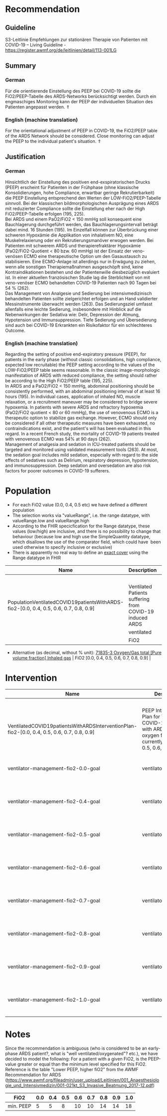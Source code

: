 Recommendation
==============

Guideline
---------

S3-Leitlinie Empfehlungen zur stationären Therapie von Patienten mit COVID-19 – Living Guideline - <https://register.awmf.org/de/leitlinien/detail/113-001LG>

Summary
-------

### German

Für die orientierende Einstellung des PEEP bei COVID-19 sollte die FiO2/PEEP-Tabelle des ARDS-Networks berücksichtigt werden. Durch ein engmaschiges Monitoring kann der PEEP der individuellen Situation des Patienten angepasst werden. ⇑

### English (machine translation)

For the orientational adjustment of PEEP in COVID-19, the FiO2/PEEP table of the ARDS Network should be considered. Close monitoring can adjust the PEEP to the individual patient's situation. ⇑

Justification
-------------

### German

Hinsichtlich der Einstellung des positiven end-exspiratorischen Drucks (PEEP) erscheint für Patienten in der Frühphase (ohne klassische Konsolidierungen, hohe Compliance, erwartbar geringe Rekrutierbarkeit) die PEEP Einstellung entsprechend den Werten der LOW-FiO2/PEEP-Tabelle sinnvoll. Bei der klassischen bildmorphologischen Ausprägung eines ARDS mit reduzierter Compliance sollte die Einstellung eher nach der High FiO2/PEEP-Tabelle erfolgen (195, 225).  
Bei ARDS und einem PaO2/FiO2 < 150 mmHg soll konsequent eine Bauchlagerung durchgeführt werden, das Bauchlagerungsintervall beträgt dabei mind. 16 Stunden (195). Im Einzelfall können zur Überbrückung einer schweren Hypoxämie die Applikation von inhalativem NO, eine Muskelrelaxierung oder ein Rekrutierungsmanöver erwogen werden. Bei Patienten mit schwerem ARDS und therapierefraktärer Hypoxämie (PaO2/FiO2-Quotient < 80 bzw. 60 mmHg) ist der Einsatz der veno-venösen ECMO eine therapeutische Option um den Gasaustausch zu stabilisieren. Eine ECMO-Anlage ist allerdings nur in Erwägung zu ziehen, wenn alle sonstigen Therapiemaßnahmen ausgeschöpft sind, keine Kontraindikationen bestehen und der Patientenwille diesbezüglich evaluiert ist. In einer aktuellen französischen Studie lag die Sterblichkeit von mit veno-venöser ECMO behandelten COVID-19 Patienten nach 90 Tagen bei 54 % (262).  
Das Management von Analgesie und Sedierung bei intensivmedizinisch behandelten Patienten sollte zielgerichtet erfolgen und an Hand validierter Messinstrumente überwacht werden (263). Das Sedierungsziel umfasst allenfalls eine leichte Sedierung, insbesondere mit Hinblick auf die Nebenwirkungen der Sedativa wie: Delir, Depression der Atmung, Hypotension und Immunsuppression. Tiefe Sedierung und Übersedierung sind auch bei COVID-19 Erkrankten ein Risikofaktor für ein schlechteres Outcome.

### English (machine translation)

Regarding the setting of positive end-expiratory pressure (PEEP), for patients in the early phase (without classic consolidations, high compliance, expected low recruitable) the PEEP setting according to the values of the LOW-FiO2/PEEP table seems reasonable. In the classic image-morphologic manifestation of ARDS with reduced compliance, the setting should rather be according to the High FiO2/PEEP table (195, 225).  
In ARDS and a PaO2/FiO2 < 150 mmHg, abdominal positioning should be consistently performed, with an abdominal positioning interval of at least 16 hours (195). In individual cases, application of inhaled NO, muscle relaxation, or a recruitment maneuver may be considered to bridge severe hypoxemia. In patients with severe ARDS and refractory hypoxemia (PaO2/FiO2 quotient < 80 or 60 mmHg), the use of venovenous ECMO is a therapeutic option to stabilize gas exchange. However, ECMO should only be considered if all other therapeutic measures have been exhausted, no contraindications exist, and the patient's will has been evaluated in this regard. In a recent French study, the mortality of COVID-19 patients treated with venovenous ECMO was 54% at 90 days (262).  
Management of analgesia and sedation in ICU-treated patients should be targeted and monitored using validated measurement tools (263). At most, the sedation goal includes mild sedation, especially with regard to the side effects of sedatives such as Delirium, respiratory depression, hypotension, and immunosuppression. Deep sedation and oversedation are also risk factors for poorer outcomes in COVID-19 sufferers.

Population
==========

* For each FiO2 value (0.0, 0.4, 0.5 etc) we have defined a different population
* The selection works via "valueRange", i.e. the range datatype, with valueRange.low and valueRange.high
* According to the FHIR specicfication for the Range datatype, these values (low/high) are inclusive, and there is no possibility to change that behaviour (because low and high use the SimpleQuantity datatype, which disallows the use of the comparator field, which could have  been used otherwise to specify inclusive or exclusive)
* There is apparently no real way to define an [exact cover](https://en.wikipedia.org/wiki/Exact_cover) using the Range datatype in FHIR

| Name | Description | Criteria |
| --- | --- | --- |
|  |  | Inclusion  / Exclusion  | Name | Type | definition.type | definition.value |
| PopulationVentilatedCOVID19patientsWithARDS-fio2-[0.0, 0.4, 0.5, 0.6, 0.7, 0.8, 0.9] | Ventilated Patients suffering from COVID-19 induced ARDS |  | COVID-19 | Condition | SCT [404684003 "Clinical finding (finding)](https://browser.ihtsdotools.org/?perspective=full&conceptId1=404684003&edition=MAIN/2022-04-30&release=&languages=en)" | $sct#840539006 "Disease caused by severe acute respiratory syndrome coronavirus 2 (disorder)" |
|  | ventilated | Procedure | SCT [71388002 "Procedure (procedure)](https://browser.ihtsdotools.org/?perspective=full&conceptId1=71388002&edition=MAIN/2022-05-31&release=&languages=en)" | $sct#40617009 "Artificial ventilation (regime/therapy)" |
|  | FiO2 | ventilationObservableLOINC | $loinc#3150-0 "Inhaled oxygen concentration"* as used in [GECCO FiO2](https://simplifier.net/guide/GermanCoronaConsensusDataSet-ImplementationGuide-1.0.5/Home/GECCOCore/Vitalsigns/FiO2.guide.md?version=current)
* Alternative (as decimal, without % unit): [71835-3 Oxygen/Gas total [Pure volume fraction] Inhaled gas](https://loinc.org/71835-3/)
 | FiO2 [0.0, 0.4, 0.5, 0.6, 0.7, 0.8, 0.9] |

Intervention
============

| Name | Description | Criteria |
| --- | --- | --- |
|  |  | Name (Goal ID) | Action Category | Goal target measure | Goal target detail |
| VentilatedCOVID19patientsWithARDSInterventionPlan-fio2-[0.0, 0.4, 0.5, 0.6, 0.7, 0.8, 0.9] | PEEP Intervention Plan for Ventilated COVID-19 Patients with ARDS, inspiratory oxygen fraction currently -[0.0, 0.4, 0.5, 0.6, 0.7, 0.8, 0.9] 
| ventilator-management-fio2-0.0-goal | ventilatorManagement | $loinc#76248-4 "PEEP Respiratory system --on ventilator" | >5 cm[H2O] |
| ventilator-management-fio2-0.4-goal | ventilatorManagement | $loinc#76248-4 "PEEP Respiratory system --on ventilator" | >5 cm[H2O] |
| ventilator-management-fio2-0.5-goal | ventilatorManagement | $loinc#76248-4 "PEEP Respiratory system --on ventilator" | >8 cm[H2O] |
| ventilator-management-fio2-0.6-goal | ventilatorManagement | $loinc#76248-4 "PEEP Respiratory system --on ventilator" | >10 cm[H2O] |
| ventilator-management-fio2-0.7-goal | ventilatorManagement | $loinc#76248-4 "PEEP Respiratory system --on ventilator" | >10 cm[H2O] |
| ventilator-management-fio2-0.8-goal | ventilatorManagement | $loinc#76248-4 "PEEP Respiratory system --on ventilator" | >14 cm[H2O] |
| ventilator-management-fio2-0.9-goal | ventilatorManagement | $loinc#76248-4 "PEEP Respiratory system --on ventilator" | >14 cm[H2O] |
| ventilator-management-fio2-1.0-goal | ventilatorManagement | $loinc#76248-4 "PEEP Respiratory system --on ventilator" | >18 cm[H2O] |

Notes
=====

Since the recommendation is ambiguous (who is considered to be an early-phase ARDS patient?, what is "well ventilated/oxygenated"? etc.), we have decided to model the following: For a patient with a given FiO2, is the PEEP-value greater or equal than the minimum level specified for this FiO2. Reference is the table "Lower PEEP, higher fiO2" from the AWMF Recommendation for ARDS (<https://www.awmf.org/fileadmin/user_upload/Leitlinien/001_Anaesthesiologie_und_Intensivmedizin/001-021kt_S3_Invasive_Beatmung_2017-12.pdf>)



| FiO2 | 0.0 | 0.4 | 0.5 | 0.6 | 0.7 | 0.8 | 0.9 | 1.0 |
| --- | --- | --- | --- | --- | --- | --- | --- | --- |
| min. PEEP | 5 | 5 | 8 | 10 | 10 | 14 | 14 | 18 |

  


  


